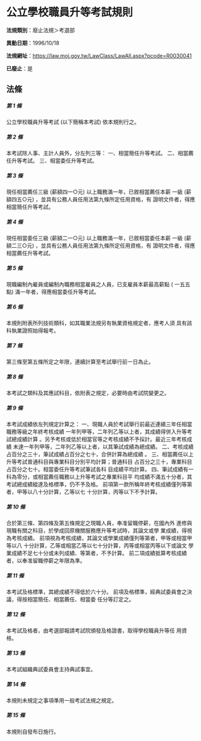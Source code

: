 # 公立學校職員升等考試規則

**法規類別**：廢止法規＞考選部

**異動日期**：1996/10/18  

**法規網址**：https://law.moj.gov.tw/LawClass/LawAll.aspx?pcode=R0030041

**已廢止**：是



## 法條
##### 第 1 條
公立學校職員升等考試 (以下簡稱本考試) 依本規則行之。

##### 第 2 條
本考試除人事、主計人員外，分左列三等：
一、相當簡任升等考試。
二、相當薦任升等考試。
三、相當委任升等考試。


##### 第 3 條
現任相當薦任三級 (薪額四一○元) 以上職務滿一年，已敘相當薦任本薪
一級 (薪額四五○元) ，並具有公務人員任用法第九條所定任用資格，有
證明文件者，得應相當簡任升等考試。

##### 第 4 條
現任相當委任三級 (薪額二一○元) 以上職務滿一年，已敘相當委任本薪
一級 (薪額二三○元) ，並具有公務人員任用法第九條所定任用資格，有
證明文件者，得應相當薦任升等考試。

##### 第 5 條
現職編制內雇員或編制內職務相當雇員之人員，已支雇員本薪最高薪點 (
一五五點) 滿一年者，得應相當委任升等考試。

##### 第 6 條
本規則附表所列技術類科，如其職業法規另有執業資格規定者，應考人須
具有該科執業證照始得報考。

##### 第 7 條
第三條至第五條所定之年限，連續計算至考試舉行前一日為止。

##### 第 8 條
本考試之類科及其應試科目，依附表之規定，必要時由考試院變更之。

##### 第 9 條
本考試成績依左列規定計算之：
一、現職人員於考試舉行前最近連續三年任相當職務等級之年終考核成績
    一年列甲等，二年列乙等以上者，其成績得併入升等考試總成績計算
    。另予考核或低於相當官等之考核成績不予採計。最近三年考核成績
    未達一年列甲等，二年列乙等以上者，以其筆試成績為總成績。
二、考核成績占百分之三十，筆試成績占百分之七十，合併計算為總成績
    。
三、相當薦任以上升等考試普通科目與專業科目分別平均計算；普通科目
    占百分之三十，專業科目占百分之七十。相當委任升等考試筆試各科
    目成績平均計算。
四、筆試成績有一科為零分，或相當薦任職務以上升等考試之專業科目平
    均成績不滿五十分者，其考試總成績縱達及格標準，仍不予及格。
前項第一款所稱年終考核成績僅列等第者，甲等以八十分計算，乙等以七
十分計算，丙等以下不予計算。


##### 第 10 條
合於第三條、第四條及第五條規定之現職人員，奉准留職停薪，在國內外
進修與現職有關之科目，於學成回原機關服務應升等考試時，其論文或學
業成績，得視為考核成績。
前項視為考核成績，其論文或學業成績僅列等第者，甲等或相當甲等以八
十分計算，乙等或相當乙等以七十分計算，丙等或相當丙等以下或論文
學業成績不足七十分或未列成績、等第者，不予計算。
前二項成績抵算考核成績者，以奉准留職停薪之年限為準。

##### 第 11 條
本考試及格標準，其總成績不得低於六十分。
前項及格標準，經典試委員會之決議，得按相當簡任、相當薦任、相當委
任分等訂定之。

##### 第 12 條
本考試及格者，由考選部報請考試院頒發及格證書，取得學校職員升等任
用資格。

##### 第 13 條
本考試組織典試委員會主持典試事宜。

##### 第 14 條
本規則未規定之事項準用一般考試法規之規定。

##### 第 15 條
本規則自發布日施行。



